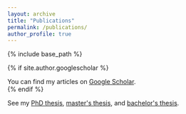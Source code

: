 ```yaml
---
layout: archive
title: "Publications"
permalink: /publications/
author_profile: true
---
```


{% include base_path %}


{% if site.author.googlescholar %}
  <div class="wordwrap">You can find my articles on <a href="{{site.author.googlescholar}}">Google Scholar</a>.</div>
{% endif %}

See my [PhD thesis](https://lkugler.github.io/dissertation), [master's thesis](https://lkugler.github.io/mthesis), and [bachelor's thesis](https://lkugler.github.io/mthesis).

